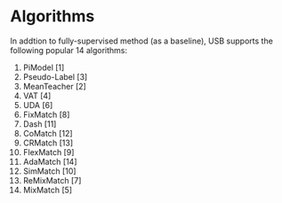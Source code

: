 # Algorithms

In addtion to fully-supervised method (as a baseline), USB supports the following popular 14 algorithms:

1. PiModel [1]
1. Pseudo-Label [3]
1. MeanTeacher [2]
1. VAT [4]
1. UDA [6]
1. FixMatch [8]
1. Dash [11]
1. CoMatch [12]
1. CRMatch [13]
1. FlexMatch [9]
1. AdaMatch [14]
1. SimMatch [10]
1. ReMixMatch [7]
1. MixMatch [5]







